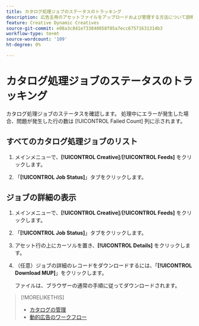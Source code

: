 ```yaml
---
title: カタログ処理ジョブのステータスのトラッキング
description: 広告主用のアセットファイルをアップロードおよび管理する方法について説明します。
feature: Creative Dynamic Creatives
source-git-commit: e08a3c841e733840058f85a7ecc67571631314b3
workflow-type: tm+mt
source-wordcount: '109'
ht-degree: 0%

---
```


# カタログ処理ジョブのステータスのトラッキング

カタログ処理ジョブのステータスを確認します。 処理中にエラーが発生した場合、問題が発生した行の数は [!UICONTROL Failed Count] 列に示されます。

<!-- Validate and reword:

By clicking on "View Failure" on the right, you can see further details about the error. The most common errors are "Image processing error" where there is a missing image asset, or "Duplicate partnum" where the unique column has a non-unique name that is referenced in another feed or within the same feed file.

-->

## すべてのカタログ処理ジョブのリスト

1. メインメニューで、**[!UICONTROL Creative]**/**[!UICONTROL Feeds]** をクリックします。

1. 「**[!UICONTROL Job Status]**」タブをクリックします。

## ジョブの詳細の表示

1. メインメニューで、**[!UICONTROL Creative]**/**[!UICONTROL Feeds]** をクリックします。

1. 「**[!UICONTROL Job Status]**」タブをクリックします。

1. アセット行の上にカーソルを置き、**[!UICONTROL Details]** をクリックします。

1. （任意）ジョブの詳細のレコードをダウンロードするには、「**[!UICONTROL Download MUP]**」をクリックします。<!-- What does this mean? -->

   ファイルは、ブラウザーの通常の手順に従ってダウンロードされます。

>[!MORELIKETHIS]
>
>* [ カタログの管理 ](/help/creative/feeds/catalog-manage.md)
>* [ 動的広告のワークフロー ](/help/creative/introduction/workflow-dynamic-ads.md)
